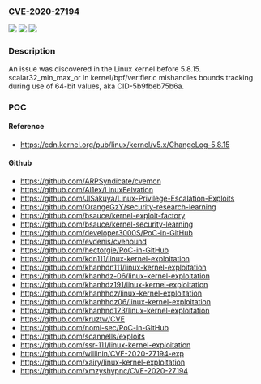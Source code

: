 ### [CVE-2020-27194](https://cve.mitre.org/cgi-bin/cvename.cgi?name=CVE-2020-27194)
![](https://img.shields.io/static/v1?label=Product&message=n%2Fa&color=blue)
![](https://img.shields.io/static/v1?label=Version&message=n%2Fa&color=blue)
![](https://img.shields.io/static/v1?label=Vulnerability&message=n%2Fa&color=brighgreen)

### Description

An issue was discovered in the Linux kernel before 5.8.15. scalar32_min_max_or in kernel/bpf/verifier.c mishandles bounds tracking during use of 64-bit values, aka CID-5b9fbeb75b6a.

### POC

#### Reference
- https://cdn.kernel.org/pub/linux/kernel/v5.x/ChangeLog-5.8.15

#### Github
- https://github.com/ARPSyndicate/cvemon
- https://github.com/Al1ex/LinuxEelvation
- https://github.com/JlSakuya/Linux-Privilege-Escalation-Exploits
- https://github.com/OrangeGzY/security-research-learning
- https://github.com/bsauce/kernel-exploit-factory
- https://github.com/bsauce/kernel-security-learning
- https://github.com/developer3000S/PoC-in-GitHub
- https://github.com/evdenis/cvehound
- https://github.com/hectorgie/PoC-in-GitHub
- https://github.com/kdn111/linux-kernel-exploitation
- https://github.com/khanhdn111/linux-kernel-exploitation
- https://github.com/khanhdz-06/linux-kernel-exploitation
- https://github.com/khanhdz191/linux-kernel-exploitation
- https://github.com/khanhhdz/linux-kernel-exploitation
- https://github.com/khanhhdz06/linux-kernel-exploitation
- https://github.com/khanhnd123/linux-kernel-exploitation
- https://github.com/kruztw/CVE
- https://github.com/nomi-sec/PoC-in-GitHub
- https://github.com/scannells/exploits
- https://github.com/ssr-111/linux-kernel-exploitation
- https://github.com/willinin/CVE-2020-27194-exp
- https://github.com/xairy/linux-kernel-exploitation
- https://github.com/xmzyshypnc/CVE-2020-27194

